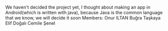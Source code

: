 We haven't decided the project yet, I thought about making an app in Android(which is written with java), because Java is the common language that we know, we will decide it soon
Members: Onur ILTAN
         Buğra Taşkaya
         Elif Doğalı
         Cemile Şenel
